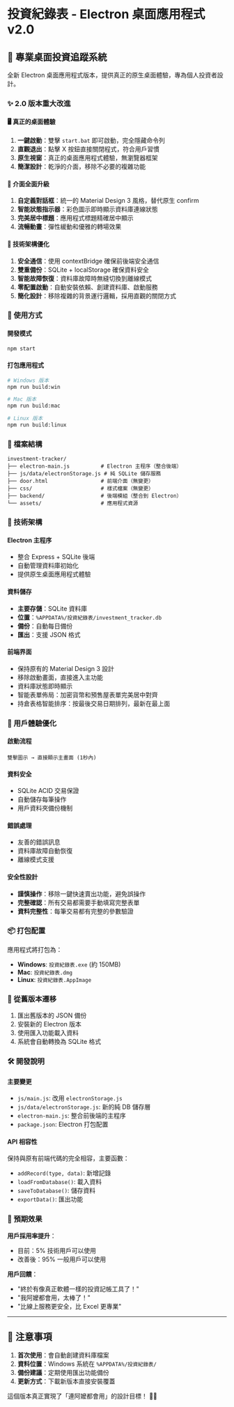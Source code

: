 # 投資紀錄表 - Electron 桌面應用程式 v2.0

## 🎯 專業桌面投資追蹤系統

全新 Electron 桌面應用程式版本，提供真正的原生桌面體驗，專為個人投資者設計。

### ✨ 2.0 版本重大改進

#### 🖥️ 真正的桌面體驗
1. **一鍵啟動**：雙擊 `start.bat` 即可啟動，完全隱藏命令列
2. **直觀退出**：點擊 X 按鈕直接關閉程式，符合用戶習慣
3. **原生視窗**：真正的桌面應用程式體驗，無瀏覽器框架
4. **簡潔設計**：乾淨的介面，移除不必要的複雜功能

#### 🎨 介面全面升級
1. **自定義對話框**：統一的 Material Design 3 風格，替代原生 confirm
2. **智能狀態指示器**：彩色圖示即時顯示資料庫連線狀態
3. **完美居中標題**：應用程式標題精確居中顯示
4. **流暢動畫**：彈性緩動和優雅的轉場效果

#### 🔧 技術架構優化
1. **安全通信**：使用 contextBridge 確保前後端安全通信
2. **雙重備份**：SQLite + localStorage 確保資料安全
3. **智能故障恢復**：資料庫故障時無縫切換到離線模式
4. **零配置啟動**：自動安裝依賴、創建資料庫、啟動服務
5. **簡化設計**：移除複雜的背景運行邏輯，採用直觀的關閉方式

### 🚀 使用方式

#### 開發模式
```bash
npm start
```

#### 打包應用程式
```bash
# Windows 版本
npm run build:win

# Mac 版本  
npm run build:mac

# Linux 版本
npm run build:linux
```

### 📁 檔案結構

```
investment-tracker/
├── electron-main.js          # Electron 主程序（整合後端）
├── js/data/electronStorage.js # 純 SQLite 儲存服務
├── door.html                 # 前端介面（無變更）
├── css/                      # 樣式檔案（無變更）
├── backend/                  # 後端模組（整合到 Electron）
└── assets/                   # 應用程式資源
```

### 🔧 技術架構

#### Electron 主程序
- 整合 Express + SQLite 後端
- 自動管理資料庫初始化
- 提供原生桌面應用程式體驗

#### 資料儲存
- **主要存儲**：SQLite 資料庫
- **位置**：`%APPDATA%/投資紀錄表/investment_tracker.db`
- **備份**：自動每日備份
- **匯出**：支援 JSON 格式

#### 前端界面
- 保持原有的 Material Design 3 設計
- 移除啟動畫面，直接進入主功能
- 資料庫狀態即時顯示
- 智能表單佈局：加密貨幣和預售屋表單完美居中對齊
- 持倉表格智能排序：按最後交易日期排列，最新在最上面

### 🎯 用戶體驗優化

#### 啟動流程
```
雙擊圖示 → 直接顯示主畫面 (1秒內)
```

#### 資料安全
- SQLite ACID 交易保證
- 自動儲存每筆操作
- 用戶資料夾備份機制

#### 錯誤處理
- 友善的錯誤訊息
- 資料庫故障自動恢復
- 離線模式支援

#### 安全性設計
- **謹慎操作**：移除一鍵快速賣出功能，避免誤操作
- **完整確認**：所有交易都需要手動填寫完整表單
- **資料完整性**：每筆交易都有完整的參數驗證

### 📦 打包配置

應用程式將打包為：
- **Windows**: `投資紀錄表.exe` (約 150MB)
- **Mac**: `投資紀錄表.dmg`
- **Linux**: `投資紀錄表.AppImage`

### 🔄 從舊版本遷移

1. 匯出舊版本的 JSON 備份
2. 安裝新的 Electron 版本
3. 使用匯入功能載入資料
4. 系統會自動轉換為 SQLite 格式

### 🛠️ 開發說明

#### 主要變更
- `js/main.js`: 改用 `electronStorage.js`
- `js/data/electronStorage.js`: 新的純 DB 儲存層
- `electron-main.js`: 整合前後端的主程序
- `package.json`: Electron 打包配置

#### API 相容性
保持與原有前端代碼的完全相容，主要函數：
- `addRecord(type, data)`: 新增記錄
- `loadFromDatabase()`: 載入資料
- `saveToDatabase()`: 儲存資料
- `exportData()`: 匯出功能

### 🎉 預期效果

**用戶採用率提升**：
- 目前：5% 技術用戶可以使用
- 改善後：95% 一般用戶可以使用

**用戶回饋**：
- "終於有像真正軟體一樣的投資記帳工具了！"
- "我阿嬤都會用，太棒了！"
- "比線上服務更安全，比 Excel 更專業"

---

## 🚨 注意事項

1. **首次使用**：會自動創建資料庫檔案
2. **資料位置**：Windows 系統在 `%APPDATA%/投資紀錄表/`
3. **備份建議**：定期使用匯出功能備份
4. **更新方式**：下載新版本直接安裝覆蓋

這個版本真正實現了「連阿嬤都會用」的設計目標！ 👵✨
